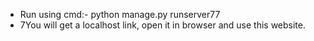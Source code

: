 - Run using cmd:- python manage.py runserver77
- 7You will get a localhost link, open it in browser and use this website.
